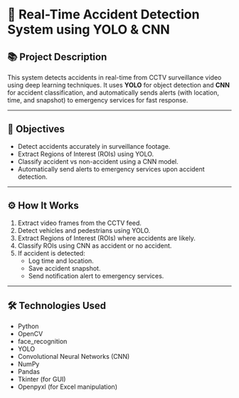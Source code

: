 # 🚦 Real-Time Accident Detection System using YOLO & CNN

## 📚 Project Description
This system detects accidents in real-time from CCTV surveillance video using deep learning techniques. It uses **YOLO** for object detection and **CNN** for accident classification, and automatically sends alerts (with location, time, and snapshot) to emergency services for fast response.

---

## 🎯 Objectives
- Detect accidents accurately in surveillance footage.
- Extract Regions of Interest (ROIs) using YOLO.
- Classify accident vs non-accident using a CNN model.
- Automatically send alerts to emergency services upon accident detection.

---

## ⚙️ How It Works
1. Extract video frames from the CCTV feed.
2. Detect vehicles and pedestrians using YOLO.
3. Extract Regions of Interest (ROIs) where accidents are likely.
4. Classify ROIs using CNN as accident or no accident.
5. If accident is detected:
    - Log time and location.
    - Save accident snapshot.
    - Send notification alert to emergency services.

---

## 🛠️ Technologies Used
- Python  
- OpenCV  
- face_recognition  
- YOLO  
- Convolutional Neural Networks (CNN)  
- NumPy  
- Pandas  
- Tkinter (for GUI)  
- Openpyxl (for Excel manipulation)
